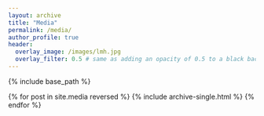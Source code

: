 ```yaml
---
layout: archive
title: "Media"
permalink: /media/
author_profile: true
header:
  overlay_image: /images/lmh.jpg
  overlay_filter: 0.5 # same as adding an opacity of 0.5 to a black background
---
```


{% include base_path %}

{% for post in site.media reversed %} {% include archive-single.html %} {% endfor %}

